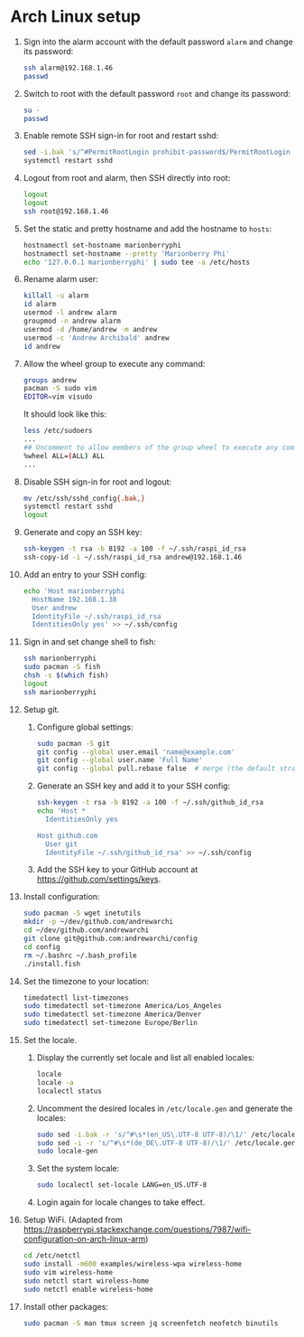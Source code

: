 # Arch Linux setup

1. Sign into the alarm account with the default password `alarm` and
   change its password:

    ```sh
    ssh alarm@192.168.1.46
    passwd
    ```

2. Switch to root with the default password `root` and change its
   password:

    ```sh
    su -
    passwd
    ```

3. Enable remote SSH sign-in for root and restart sshd:

    ```sh
    sed -i.bak 's/^#PermitRootLogin prohibit-password$/PermitRootLogin yes/g' /etc/ssh/sshd_config
    systemctl restart sshd
    ```

4. Logout from root and alarm, then SSH directly into root:

    ```sh
    logout
    logout
    ssh root@192.168.1.46
    ```

5. Set the static and pretty hostname and add the hostname to `hosts`:

    ```sh
    hostnamectl set-hostname marionberryphi
    hostnamectl set-hostname --pretty 'Marionberry Phi'
    echo '127.0.0.1 marionberryphi' | sudo tee -a /etc/hosts
    ```

6. Rename alarm user:

    ```sh
    killall -u alarm
    id alarm
    usermod -l andrew alarm
    groupmod -n andrew alarm
    usermod -d /home/andrew -m andrew
    usermod -c 'Andrew Archibald' andrew
    id andrew
    ```

7. Allow the wheel group to execute any command:

    ```sh
    groups andrew
    pacman -S sudo vim
    EDITOR=vim visudo
    ```

    It should look like this:

    ```sh
    less /etc/sudoers
    ...
    ## Uncomment to allow members of the group wheel to execute any command
    %wheel ALL=(ALL) ALL
    ...
    ```

8. Disable SSH sign-in for root and logout:

    ```sh
    mv /etc/ssh/sshd_config{.bak,}
    systemctl restart sshd
    logout
    ```

9. Generate and copy an SSH key:

    ```sh
    ssh-keygen -t rsa -b 8192 -a 100 -f ~/.ssh/raspi_id_rsa
    ssh-copy-id -i ~/.ssh/raspi_id_rsa andrew@192.168.1.46
    ```

10. Add an entry to your SSH config:

    ```sh
    echo 'Host marionberryphi
      HostName 192.168.1.38
      User andrew
      IdentityFile ~/.ssh/raspi_id_rsa
      IdentitiesOnly yes' >> ~/.ssh/config
    ```

11. Sign in and set change shell to fish:

    ```sh
    ssh marionberryphi
    sudo pacman -S fish
    chsh -s $(which fish)
    logout
    ssh marionberryphi
    ```

12. Setup git.

    1. Configure global settings:

        ```sh
        sudo pacman -S git
        git config --global user.email 'name@example.com'
        git config --global user.name 'Full Name'
        git config --global pull.rebase false  # merge (the default strategy)
        ```

    2. Generate an SSH key and add it to your SSH config:

        ```sh
        ssh-keygen -t rsa -b 8192 -a 100 -f ~/.ssh/github_id_rsa
        echo 'Host *
          IdentitiesOnly yes

        Host github.com
          User git
          IdentityFile ~/.ssh/github_id_rsa' >> ~/.ssh/config
        ```

    3. Add the SSH key to your GitHub account at
       https://github.com/settings/keys.

13. Install configuration:

    ```sh
    sudo pacman -S wget inetutils
    mkdir -p ~/dev/github.com/andrewarchi
    cd ~/dev/github.com/andrewarchi
    git clone git@github.com:andrewarchi/config
    cd config
    rm ~/.bashrc ~/.bash_profile
    ./install.fish
    ```

14. Set the timezone to your location:

    ```sh
    timedatectl list-timezones
    sudo timedatectl set-timezone America/Los_Angeles
    sudo timedatectl set-timezone America/Denver
    sudo timedatectl set-timezone Europe/Berlin
    ```

15. Set the locale.

    1. Display the currently set locale and list all enabled locales:

        ```sh
        locale
        locale -a
        localectl status
        ```

    2. Uncomment the desired locales in `/etc/locale.gen` and generate
       the locales:

        ```sh
        sudo sed -i.bak -r 's/^#\s*(en_US\.UTF-8 UTF-8)/\1/' /etc/locale.gen
        sudo sed -i -r 's/^#\s*(de_DE\.UTF-8 UTF-8)/\1/' /etc/locale.gen
        sudo locale-gen
        ```

    3. Set the system locale:

        ```sh
        sudo localectl set-locale LANG=en_US.UTF-8
        ```

    4. Login again for locale changes to take effect.

16. Setup WiFi. (Adapted from
    https://raspberrypi.stackexchange.com/questions/7987/wifi-configuration-on-arch-linux-arm)

    ```sh
    cd /etc/netctl
    sudo install -m600 examples/wireless-wpa wireless-home
    sudo vim wireless-home
    sudo netctl start wireless-home
    sudo netctl enable wireless-home
    ```

17. Install other packages:

    ```sh
    sudo pacman -S man tmux screen jq screenfetch neofetch binutils
    ```
